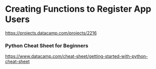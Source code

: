 # Creating Functions to Register App Users

https://projects.datacamp.com/projects/2216

### Python Cheat Sheet for Beginners

https://www.datacamp.com/cheat-sheet/getting-started-with-python-cheat-sheet